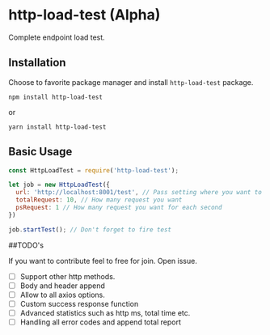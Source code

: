 # http-load-test (Alpha)

Complete endpoint load test.

## Installation

Choose to favorite package manager and install `http-load-test` package.

`npm install http-load-test`

or

`yarn install http-load-test`

## Basic Usage

```javascript
const HttpLoadTest = require('http-load-test');

let job = new HttpLoadTest({
  url: 'http://localhost:8001/test', // Pass setting where you want to request
  totalRequest: 10, // How many request you want
  psRequest: 1 // How many request you want for each second
})

job.startTest(); // Don't forget to fire test

```

##TODO's

If you want to contribute feel to free for join. Open issue. 

- [ ] Support other http methods.
- [ ] Body and header append
- [ ] Allow to all axios options.
- [ ] Custom success response function
- [ ] Advanced statistics such as http ms, total time etc.
- [ ] Handling all error codes and append total report
